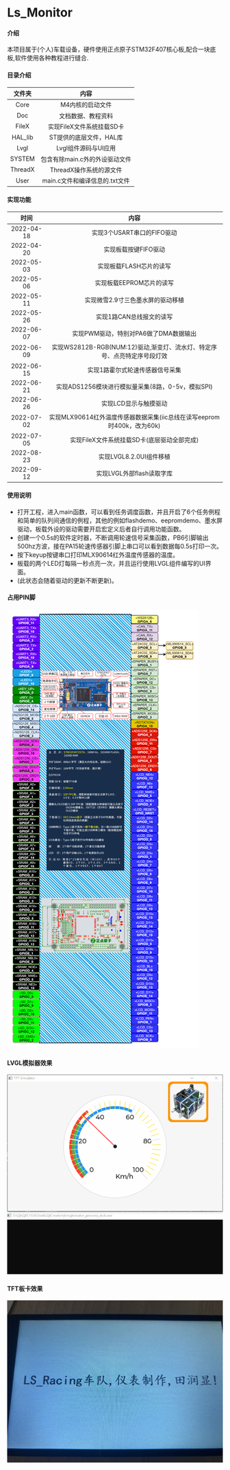 # Ls_Monitor

#### 介绍
本项目属于(个人)车载设备，硬件使用正点原子STM32F407核心板,配合一块底板,软件使用各种教程进行缝合.

#### 目录介绍
| 文件夹  | 内容                                                         |
| :-----: | :----------------------------------------------------------: |
| Core    | M4内核的启动文件                                             |
| Doc     | 文档数据、教程资料                 |
| FileX   | 实现FileX文件系统挂载SD卡|
| HAL_lib | ST提供的底层文件，HAL库                                      |
| Lvgl | Lvgl组件源码与UI应用 |
| SYSTEM  | 包含有除main.c外的外设驱动文件                               |
| ThreadX | ThreadX操作系统的源文件                                      |
| User    | main.c文件和编译信息的.txt文件|

#### 实现功能

|    时间    |                             内容                             |
| :--------: | :----------------------------------------------------------: |
| 2022-04-18 |                  实现3个USART串口的FIFO驱动                  |
| 2022-04-20 |                     实现板载按键FIFO驱动                     |
| 2022-05-03 |                   实现板载FLASH芯片的读写                    |
| 2022-05-06 |                   实现板载EEPROM芯片的读写                   |
| 2022-05-11 |              实现微雪2.9寸三色墨水屏的驱动移植               |
| 2022-05-26 |                   实现1路CAN总线报文的读写                   |
| 2022-06-07 |            实现PWM驱动，特别对PA6做了DMA数据输出             |
| 2022-06-09 | 实现WS2812B-RGB(NUM:12)驱动,渐变灯、流水灯、特定序号、点亮特定序号段灯效 |
| 2022-06-15 |               实现1路霍尔式轮速传感器信号采集                |
| 2022-06-21 |      实现ADS1256模块进行模拟量采集(8路，0-5v，模拟SPI)       |
| 2022-06-26 |                    实现LCD显示与触摸驱动                     |
| 2022-07-02 | 实现MLX90614红外温度传感器数据采集(iic总线在读写eeprom时400k，改为60k) |
| 2022-07-05 |         实现FileX文件系统挂载SD卡(底层驱动全部完成)          |
| 2022-08-23 |                   实现LVGL8.2.0UI组件移植                    |
| 2022-09-12 |                  实现LVGL外部flash读取字库                   |

#### 使用说明
- 打开工程，进入main函数，可以看到任务调度函数，并且开启了6个任务例程和简单的队列间通信的例程，其他的例如flashdemo、eepromdemo、墨水屏驱动，板载外设的驱动需要开启宏定义后者自行调用功能函数。
- 创建一个0.5s的软件定时器，不断调用轮速信号采集函数，PB6引脚输出500hz方波，接在PA15轮速传感器引脚上串口可以看到数据每0.5s打印一次。
- 按下keyup按键串口打印MLX90614红外温度传感器的温度。
- 板载的两个LED灯每隔一秒点亮一次，并且运行使用LVGL组件编写的UI界面。
- (此状态会随着驱动的更新不断更新)。

#### 占用PIN脚
![输入图片说明](Xian_Template/Doc/%E5%B7%B2%E9%85%8D%E7%BD%AEPIN.png)
####  **LVGL模拟器效果** 
![输入图片说明](Xian_Template/Doc/TFT%20Simulator.gif)

#### TFT板卡效果
![输入图片说明](Xian_Template/Doc/TFT%20Board.jpg)
